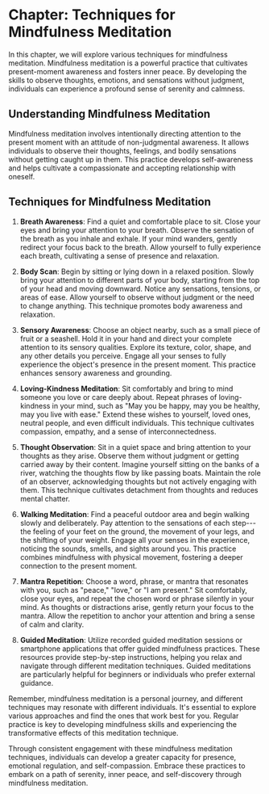 Chapter: Techniques for Mindfulness Meditation
==============================================

In this chapter, we will explore various techniques for mindfulness meditation. Mindfulness meditation is a powerful practice that cultivates present-moment awareness and fosters inner peace. By developing the skills to observe thoughts, emotions, and sensations without judgment, individuals can experience a profound sense of serenity and calmness.

**Understanding Mindfulness Meditation**
----------------------------------------

Mindfulness meditation involves intentionally directing attention to the present moment with an attitude of non-judgmental awareness. It allows individuals to observe their thoughts, feelings, and bodily sensations without getting caught up in them. This practice develops self-awareness and helps cultivate a compassionate and accepting relationship with oneself.

**Techniques for Mindfulness Meditation**
-----------------------------------------

1. **Breath Awareness**: Find a quiet and comfortable place to sit. Close your eyes and bring your attention to your breath. Observe the sensation of the breath as you inhale and exhale. If your mind wanders, gently redirect your focus back to the breath. Allow yourself to fully experience each breath, cultivating a sense of presence and relaxation.

2. **Body Scan**: Begin by sitting or lying down in a relaxed position. Slowly bring your attention to different parts of your body, starting from the top of your head and moving downward. Notice any sensations, tensions, or areas of ease. Allow yourself to observe without judgment or the need to change anything. This technique promotes body awareness and relaxation.

3. **Sensory Awareness**: Choose an object nearby, such as a small piece of fruit or a seashell. Hold it in your hand and direct your complete attention to its sensory qualities. Explore its texture, color, shape, and any other details you perceive. Engage all your senses to fully experience the object's presence in the present moment. This practice enhances sensory awareness and grounding.

4. **Loving-Kindness Meditation**: Sit comfortably and bring to mind someone you love or care deeply about. Repeat phrases of loving-kindness in your mind, such as "May you be happy, may you be healthy, may you live with ease." Extend these wishes to yourself, loved ones, neutral people, and even difficult individuals. This technique cultivates compassion, empathy, and a sense of interconnectedness.

5. **Thought Observation**: Sit in a quiet space and bring attention to your thoughts as they arise. Observe them without judgment or getting carried away by their content. Imagine yourself sitting on the banks of a river, watching the thoughts flow by like passing boats. Maintain the role of an observer, acknowledging thoughts but not actively engaging with them. This technique cultivates detachment from thoughts and reduces mental chatter.

6. **Walking Meditation**: Find a peaceful outdoor area and begin walking slowly and deliberately. Pay attention to the sensations of each step---the feeling of your feet on the ground, the movement of your legs, and the shifting of your weight. Engage all your senses in the experience, noticing the sounds, smells, and sights around you. This practice combines mindfulness with physical movement, fostering a deeper connection to the present moment.

7. **Mantra Repetition**: Choose a word, phrase, or mantra that resonates with you, such as "peace," "love," or "I am present." Sit comfortably, close your eyes, and repeat the chosen word or phrase silently in your mind. As thoughts or distractions arise, gently return your focus to the mantra. Allow the repetition to anchor your attention and bring a sense of calm and clarity.

8. **Guided Meditation**: Utilize recorded guided meditation sessions or smartphone applications that offer guided mindfulness practices. These resources provide step-by-step instructions, helping you relax and navigate through different meditation techniques. Guided meditations are particularly helpful for beginners or individuals who prefer external guidance.

Remember, mindfulness meditation is a personal journey, and different techniques may resonate with different individuals. It's essential to explore various approaches and find the ones that work best for you. Regular practice is key to developing mindfulness skills and experiencing the transformative effects of this meditation technique.

Through consistent engagement with these mindfulness meditation techniques, individuals can develop a greater capacity for presence, emotional regulation, and self-compassion. Embrace these practices to embark on a path of serenity, inner peace, and self-discovery through mindfulness meditation.
